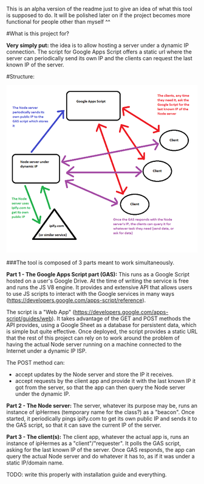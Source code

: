 
This is an alpha version of the readme just to give an idea of what this tool is supposed to do. It will be polished later on if the project becomes more functional for people other than myself ^^


#What is this project for?

**Very simply put:** the idea is to allow hosting a server under a dynamic IP connection. The script for Google Apps Script offers a static url where the server can periodically send its own IP and the clients can request the last known IP of the server.


#Structure:

![how_it_works.png](./assets/how_it_works.png)




###The tool is composed of 3 parts meant to work simultaneously.

**Part 1 - The Google Apps Script part (GAS):**
This runs as a Google Script hosted on a user's Google Drive. At the time of writing the service is free and runs the JS V8 engine. It provides and extensive API that allows users to use JS scripts to interact with the Google services in many ways (https://developers.google.com/apps-script/reference).

The script is a "Web App" (https://developers.google.com/apps-script/guides/web). It takes advantage of the GET and POST methods the API provides, using a Google Sheet as a database for persistent data, which is simple but quite effective. Once deployed, the script provides a static URL that the rest of this project can rely on to work around the problem of having the actual Node server running on a machine connected to the Internet under a dynamic IP ISP.

The POST method can:
- accept updates by the Node server and store the IP it receives.
- accept requests by the client app and provide it with the last known IP it got from the server, so that the app can then query the Node server under the dynamic IP.


**Part 2 - The Node server:**
The server, whatever its purpose may be, runs an instance of ipHermes (temporary name for the class?) as a "beacon". Once started, it periodically pings ipify.com to get its own public IP and sends it to the GAS script, so that it can save the current IP of the server.


**Part 3 - The client(s):**
The client app, whatever the actual app is, runs an instance of ipHermes as a "client"/"requester". It polls the GAS script, asking for the last known IP of the server. Once GAS responds, the app can query the actual Node server and do whatever it has to, as if it was under a static IP/domain name.
















TODO: write this properly with installation guide and everything.


